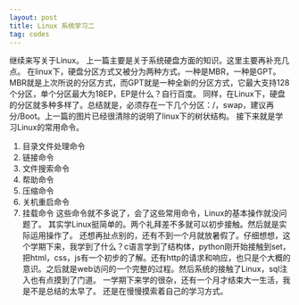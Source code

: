 ```yaml
---
layout: post
title: Linux 系统学习二
tag: codes
---
```

继续来写关于Linux。
上一篇主要是关于系统硬盘方面的知识。这里主要再补充几点。
在linux下，硬盘分区方式又被分为两种方式。一种是MBR，一种是GPT。MBR就是上次所说的分区方式，而GPT就是一种全新的分区方式，它最大支持128个分区，单个分区最大为18EP，EP是什么？自行百度。
同样，在Linux下，硬盘的分区就多种多样了。总结就是，必须存在一下几个分区：/，swap，建议再分/Boot。上一篇的图片已经很清除的说明了linux下的树状结构。
接下来就是学习Linux的常用命令。

1. 目录文件处理命令
2. 链接命令
3. 文件搜索命令
4. 帮助命令
5. 压缩命令
6. 关机重启命令
7. 挂载命令
这些命令就不多说了，会了这些常用命令，Linux的基本操作就没问题了。
其实学Linux挺简单的。两个礼拜差不多就可以初步接触。然后就是实际运用操作了。
还想再扯点别的，还有不到一个月就放暑假了。仔细想想，这个学期下来，我学到了什么？c语言学到了结构体，python刚开始接触到set，把html，css，js有一个初步的了解。还有http的请求和响应，也只是个大概的意识。之后就是web访问的一个完整的过程。然后系统的接触了Linux，sql注入也有点摸到了门道。
一学期下来学的很杂，还有一个月才结束大一生活，我是不是总结的太早了。
还是在慢慢摸索着自己的学习方式。
